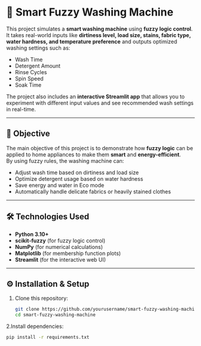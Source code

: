 # 🧺 Smart Fuzzy Washing Machine

This project simulates a **smart washing machine** using **fuzzy logic control**.  
It takes real-world inputs like **dirtiness level, load size, stains, fabric type, water hardness, and temperature preference** and outputs optimized washing settings such as:

- Wash Time
- Detergent Amount
- Rinse Cycles
- Spin Speed
- Soak Time

The project also includes an **interactive Streamlit app** that allows you to experiment with different input values and see recommended wash settings in real-time.

---

## 🎯 Objective

The main objective of this project is to demonstrate how **fuzzy logic** can be applied to home appliances to make them **smart** and **energy-efficient**.  
By using fuzzy rules, the washing machine can:

- Adjust wash time based on dirtiness and load size
- Optimize detergent usage based on water hardness
- Save energy and water in Eco mode
- Automatically handle delicate fabrics or heavily stained clothes

---

## 🛠️ Technologies Used

- **Python 3.10+**
- **scikit-fuzzy** (for fuzzy logic control)
- **NumPy** (for numerical calculations)
- **Matplotlib** (for membership function plots)
- **Streamlit** (for the interactive web UI)

---

## ⚙️ Installation & Setup

1. Clone this repository:
   ```bash
   git clone https://github.com/yourusername/smart-fuzzy-washing-machine.git
   cd smart-fuzzy-washing-machine

2.Install dependencies:
```bash
pip install -r requirements.txt

